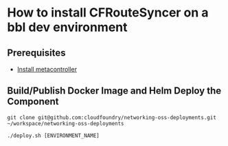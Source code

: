# How to install CFRouteSyncer on a bbl dev environment

## Prerequisites
* [Install metacontroller](https://metacontroller.app/guide/install/)

## Build/Publish Docker Image and Helm Deploy the Component
```
git clone git@github.com:cloudfoundry/networking-oss-deployments.git ~/workspace/networking-oss-deployments

./deploy.sh [ENVIRONMENT_NAME]
```
